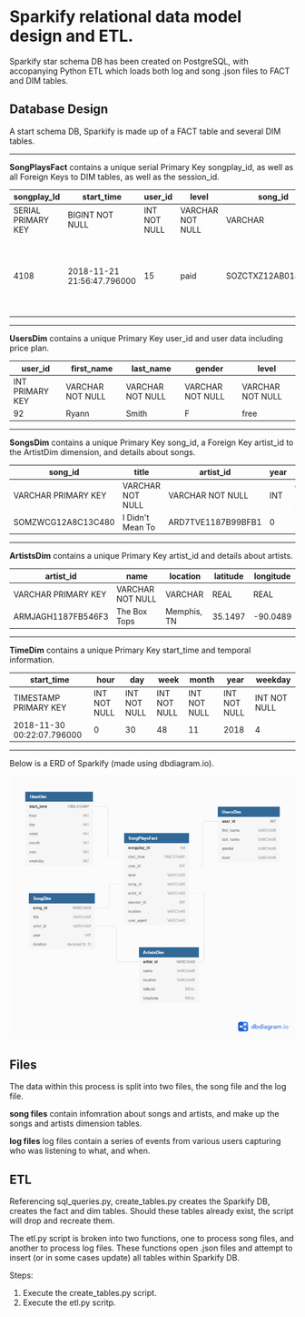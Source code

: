 <h1> Sparkify relational data model design and ETL. </h1>
    
Sparkify star schema DB has been created on PostgreSQL, with accopanying Python ETL which loads both log and song .json files to FACT and DIM tables. 
    
<h2> Database Design </h2>
    
A start schema DB, Sparkify is made up of a FACT table and several DIM tables.
    
<hr>

**SongPlaysFact** contains a unique serial Primary Key songplay_id, as well as all Foreign Keys to DIM tables, as well as the session_id.

songplay_Id|start_time|user_id|level|song_id|artist_id|session_id|location|user_agent
-----------|----------|-------|-----|-------|---------|----------|--------|---------
SERIAL PRIMARY KEY|BIGINT NOT NULL|INT NOT NULL|VARCHAR NOT NULL|VARCHAR|VARCHAR|INT NOT NULL|VARCHAR|VARCHAR
4108|2018-11-21 21:56:47.796000|15|paid|SOZCTXZ12AB0182364|AR5KOSW1187FB35FF4|818|Chicago-Naperville-Elgin, IL-IN-WI|"Mozilla/5.0 (X11; Linux x86_64) AppleWebKit/537.36 (KHTML, like Gecko) Ubuntu Chromium/36.0.1985.125 Chrome/36.0.1985.125 Safari/537.36"
   
<hr>
    
**UsersDim** contains a unique Primary Key user_id and user data including price plan.
    
user_id|first_name|last_name|gender|level
-------|----------|---------|------|-----
INT PRIMARY KEY|VARCHAR NOT NULL|VARCHAR NOT NULL|VARCHAR NOT NULL|VARCHAR NOT NULL
92|Ryann|Smith|F|free
    
<hr>
    
**SongsDim** contains a unique Primary Key song_id, a Foreign Key artist_id to the ArtistDim dimension, and details about songs.

song_id|title|artist_id|year|duration
-------|-----|---------|----|--------
VARCHAR PRIMARY KEY|VARCHAR NOT NULL|VARCHAR NOT NULL|INT|decimal(10, 5) NOT NULL
SOMZWCG12A8C13C480|I Didn't Mean To|ARD7TVE1187B99BFB1|0|218.93179
    
<hr>
    
**ArtistsDim** contains a unique Primary Key artist_id and details about artists. 

artist_id|name|location|latitude|longitude
---------|----|--------|--------|-------
VARCHAR PRIMARY KEY|VARCHAR NOT NULL|VARCHAR|REAL|REAL
ARMJAGH1187FB546F3|The Box Tops|Memphis, TN|35.1497|-90.0489
    
<hr>
    
**TimeDim** contains a unique Primary Key start_time and temporal information.

start_time|hour|day|week|month|year|weekday
----------|----|---|----|-----|----|-------
TIMESTAMP PRIMARY KEY|INT NOT NULL|INT NOT NULL|INT NOT NULL|INT NOT NULL|INT NOT NULL|INT NOT NULL
2018-11-30 00:22:07.796000|0|30|48|11|2018|4
    
<hr>
    
Below is a ERD of Sparkify (made using dbdiagram.io).

![](SparkifyERD.png)
    
<h2> Files </h2>

The data within this process is split into two files, the song file and the log file. 

**song files** contain infomration about songs and artists, and make up the songs and artists dimension tables.

**log files** log files contain a series of events from various users capturing who was listening to what, and when. 
    
<h2> ETL </h2>

Referencing sql_queries.py, create_tables.py creates the Sparkify DB, creates the fact and dim tables. Should these tables already exist, the script will drop and recreate them.
    
The etl.py script is broken into two functions, one to process song files, and another to process log files. These functions open .json files and attempt to insert (or in some cases update) all tables within Sparkify DB.

Steps: 
1. Execute the create_tables.py script.
2. Execute the etl.py scritp. 